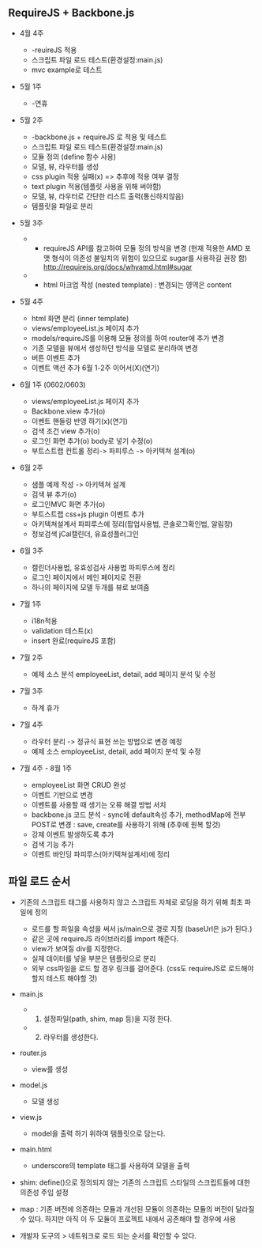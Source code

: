 ## RequireJS + Backbone.js ##
* 4월 4주 
  * -reuireJS 적용
  * 스크립트 파일 로드 테스트(환경설정:main.js) 
  * mvc example로 테스트 

* 5월 1주 
  * -연휴 

* 5월 2주
  * -backbone.js + requireJS 로 적용 및 테스트 
  * 스크립트 파일 로드 테스트(환경설정:main.js)
  * 모듈 정의 (define 함수 사용) 
  * 모델, 뷰, 라우터를 생성 
  * css plugin 적용 실패(x) => 추후에 적용 여부 결정
  * text plugin 적용(템플릿 사용을 위해 써야함)
  * 모델, 뷰, 라우터로 간단한 리스트 출력(통신하지않음)  
  * 템플릿을 파일로 분리 

* 5월 3주
  * - requireJS API를 참고하여 모듈 정의 방식을 변경  (현재 적용한 AMD 포맷 형식이 의존성 불일치의 위험이 있으므로 sugar를 사용하길 권장 함)  http://requirejs.org/docs/whyamd.html#sugar 
  * - html 마크업 작성 (nested template) : 변경되는 영역은 content

* 5월 4주
  * html 화면 분리 (inner template)
  * views/employeeList.js 페이지 추가
  * models/requireJS를 이용해 모듈 정의를 하여 router에 추가 변경
  * 기존 모델을 뷰에서 생성하던 방식을 모델로 분리하여 변경   
  * 버튼 이벤트 추가 
  * 이벤트 액션 추가 6월 1-2주 이어서(X)(연기)

* 6월 1주 (0602/0603)
  * views/employeeList.js 페이지 추가
  * Backbone.view 추가(o)
  * 이벤트 핸들링 반영 하기(x)(연기)
  * 검색 조건 view 추가(o)
  * 로그인 화면 추가(o) body로 넣기 수정(o)
  * 부트스트랩 컨트롤 정리-> 파피루스 -> 아키텍쳐 설계(o) 

* 6월 2주
  * 샘플 예제 작성 -> 아키텍쳐 설계
  * 검색 뷰 추가(o)
  * 로그인MVC 화면 추가(o)
  * 부트스트랩 css+js plugin 이벤트 추가
  * 아키텍쳐설계서 파피루스에 정리(팝업사용법, 콘솔로그확인법, 알림창)
  * 정보검색  jCal캘린더, 유효성플러그인

* 6월 3주
  * 캘린더사용법, 유효성검사 사용법 파피루스에 정리
  * 로그인 페이지에서 메인 페이지로 전환 
  * 하나의 페이지에 모델 두개를 뷰로 보여줌 

* 7월 1주
  * i18n적용
  * validation 테스트(x)
  * insert 완료(requireJS 포함)

* 7월 2주 
  * 예제 소스 분석 employeeList, detail, add 페이지 분석 및 수정

* 7월 3주
  * 하계 휴가

* 7월 4주
  * 라우터 분리 -> 정규식 표현 쓰는 방법으로 변경 예정
  * 예제 소스 employeeList, detail, add 페이지 분석 및 수정

* 7월 4주 - 8월 1주
  * employeeList 화면 CRUD 완성
  * 이벤트 기반으로 변경
  * 이벤트를 사용할 때 생기는 오류 해결 방법 서치
  * backbone.js 코드 분석 - sync에 default속성 추가, methodMap에 전부 POST로 변경 : save, create를 사용하기 위해 (추후에 원복 할것) 
  * 강제 이벤트 발생하도록 추가
  * 검색 기능 추가 
  * 이벤트 바인딩 파피루스(아키텍쳐설계서)에 정리
 

## 파일 로드 순서 ## 
* 기존의 스크립트 태그를 사용하지 않고 스크립트 자체로 로딩을 하기 위해 최초 파일에 정의 
  * 로드를  할 파일을 속성을 써서 js/main으로 경로 지정  (baseUrl은 js가 된다.) 
  * 같은 곳에 requireJS 라이브러리를 import 해준다. 
  * view가 보여질 div를 지정한다. 
  * 실제 데이터를 넣을 부분은 템플릿으로 분리
  * 외부 css파일을 로드 할 경우 링크를 걸어준다. (css도 requireJS로 로드해야 할지 테스트 해야할 것)

* main.js 
  * 1. 설정파일(path, shim, map 등)을 지정 한다.
  * 2. 라우터를 생성한다. 

* router.js
  * view를 생성

* model.js
  * 모델 생성 

* view.js
  * model을 출력 하기 위하여 탬플릿으로 담는다. 

* main.html
  * underscore의 template 태그를 사용하여 모델을 출력

* shim:  define()으로 정의되지 않는 기존의 스크립트 스타일의 스크립트들에 대한 의존성 주입 설정

* map :  기존 버전에 의존하는 모듈과 개선된 모듈이 의존하는 모듈의 버전이 달라질 수 있다. 하지만 아직 이 두 모듈이 프로젝트 내에서 공존해야 할 경우에 사용

* 개발자 도구의 > 네트워크로 로드 되는 순서를 확인할 수 있다.





 










  






